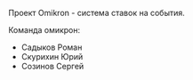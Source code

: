 Проект Omikron - система ставок на события.

Команда омикрон:
 - Садыков Роман
 - Скурихин Юрий
 - Созинов Сергей

